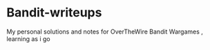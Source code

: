 # Bandit-writeups
My personal solutions and notes for OverTheWire Bandit Wargames , learning as i go
